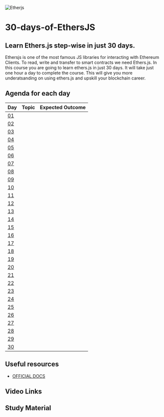 ![Etherjs](https://github.com/Web3-courses/30-days-of-EthersJS/blob/main/EthersJS.png)
# 30-days-of-EthersJS
## Learn Ethers.js step-wise in just 30 days.

Ethersjs is one of the most famous JS libraries for interacting with Ethereum Clients. To read, write and transfer to smart contracts we need Ethers.js. In this course you are going to learn ethers.js in just 30 days. It will take just one hour a day to complete the course. This will give you more underatsanding on using ethers.js and upskill your blockchain career. 

## Agenda for each day

| Day | Topic | Expected Outcome |
|-|-|-|
| [01](https://github.com/Web3-courses/30-days-of-EthersJS/tree/main/Day_01) | | |
| [02](https://github.com/Web3-courses/30-days-of-EthersJS/tree/main/Day_02) | | |
| [03](https://github.com/Web3-courses/30-days-of-EthersJS/tree/main/Day_03) | | |
| [04](https://github.com/Web3-courses/30-days-of-EthersJS/tree/main/Day_04) | | |
| [05](https://github.com/Web3-courses/30-days-of-EthersJS/tree/main/Day_05) | | |
| [06]() | | |
| [07]() | | |
| [08]() | | |
| [09]() | | |
| [10]() | | |
| [11]() | | |
| [12]() | | |
| [13]() | | |
| [14]() | | |
| [15]() | | |
| [16]() | | |
| [17]() | | |
| [18]() | | |
| [19]() | | |
| [20]() | | |
| [21]() | | |
| [22]() | | |
| [23]() | | |
| [24]() | | |
| [25]() | | |
| [26]() | | |
| [27]() | | |
| [28]() | | |
| [29]() | | |
| [30]() | | |

## Useful resources

- [OFFICIAL DOCS](https://docs.ethers.io/v5/getting-started/)

## Video Links

## Study Material

